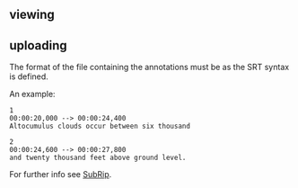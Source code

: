 ## viewing ##



## uploading ##

The format of the file containing the annotations must be as the SRT syntax is defined.

An example:

```
1
00:00:20,000 --> 00:00:24,400
Altocumulus clouds occur between six thousand
 
2 
00:00:24,600 --> 00:00:27,800 
and twenty thousand feet above ground level.
```

For further info see [SubRip](http://en.wikipedia.org/wiki/SubRip).